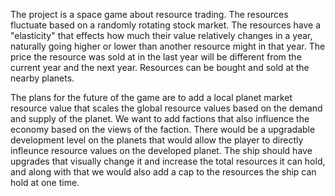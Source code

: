 The project is a space game about resource trading. The resources fluctuate based on a randomly rotating stock market. The resources have a "elasticity" that effects how much their value relatively changes in a year, naturally going higher or lower than another resource might in that year. The price the resource was sold at in the last year will be different from the current year and the next year. Resources can be bought and sold at the nearby planets.

The plans for the future of the game are to add a local planet market resource value that scales the global resource values based on the demand and supply of the planet. We want to add factions that also influence the economy based on the views of the faction. There would be a upgradable development level on the planets that would allow the player to directly infleunce resource values on the developed planet. The ship should have upgrades that visually change it and increase the total resources it can hold, and along with that we would also add a cap to the resources the ship can hold at one time.
